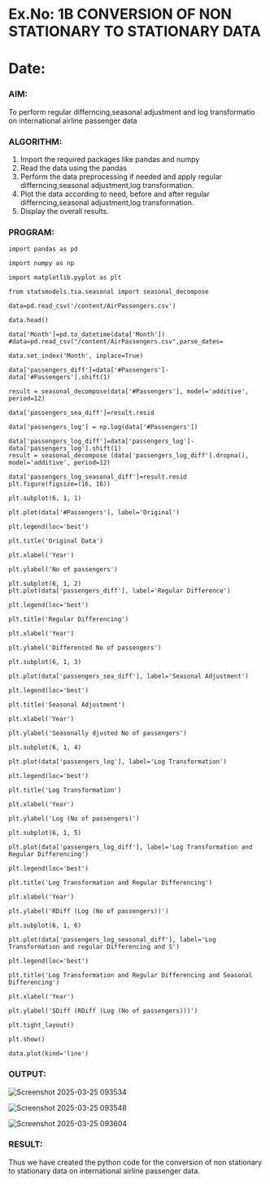 # Ex.No: 1B                     CONVERSION OF NON STATIONARY TO STATIONARY DATA
# Date: 

### AIM:
To perform regular differncing,seasonal adjustment and log transformatio on international airline passenger data
### ALGORITHM:
1. Import the required packages like pandas and numpy
2. Read the data using the pandas
3. Perform the data preprocessing if needed and apply regular differncing,seasonal adjustment,log transformation.
4. Plot the data according to need, before and after regular differncing,seasonal adjustment,log transformation.
5. Display the overall results.
### PROGRAM:
```
import pandas as pd

import numpy as np

import matplotlib.pyplot as plt

from statsmodels.tsa.seasonal import seasonal_decompose

data=pd.read_csv('/content/AirPassengers.csv')

data.head()

data['Month']=pd.to_datetime(data['Month']) #data=pd.read_csv("/content/AirPassengers.csv",parse_dates=

data.set_index('Month', inplace=True)

data['passengers_diff']=data['#Passengers']-data['#Passengers'].shift(1)

result = seasonal_decompose(data['#Passengers'], model='additive', period=12)

data['passengers_sea_diff']=result.resid

data['passengers_log'] = np.log(data['#Passengers'])

data['passengers_log_diff']=data['passengers_log']-data['passengers_log'].shift(1)
result = seasonal_decompose (data['passengers_log_diff'].dropna(), model='additive', period=12)

data['passengers_log_seasonal_diff']=result.resid
plt.figure(figsize=(16, 16))

plt.subplot(6, 1, 1)

plt.plot(data['#Passengers'], label='Original')

plt.legend(loc='best')

plt.title('Original Data')

plt.xlabel('Year')

plt.ylabel('No of passengers')

plt.subplot(6, 1, 2)
plt.plot(data['passengers_diff'], label='Regular Difference')

plt.legend(loc='best')

plt.title('Regular Differencing')

plt.xlabel('Year')

plt.ylabel('Differenced No of passengers')

plt.subplot(6, 1, 3)

plt.plot(data['passengers_sea_diff'], label='Seasonal Adjustment')

plt.legend(loc='best')

plt.title('Seasonal Adjustment')

plt.xlabel('Year')

plt.ylabel('Seasonally djusted No of passengers')

plt.subplot(6, 1, 4)

plt.plot(data['passengers_log'], label='Log Transformation')

plt.legend(loc='best')

plt.title('Log Transformation')

plt.xlabel('Year')

plt.ylabel('Log (No of passengers)')

plt.subplot(6, 1, 5)

plt.plot(data['passengers_log_diff'], label='Log Transformation and Regular Differencing')

plt.legend(loc='best')

plt.title('Log Transformation and Regular Differencing')

plt.xlabel('Year')

plt.ylabel('RDiff (Log (No of passengers))')

plt.subplot(6, 1, 6)

plt.plot(data['passengers_log_seasonal_diff'], label='Log Transformation and regular Differencing and S')

plt.legend(loc='best')

plt.title('Log Transformation and Regular Differencing and Seasonal Differencing')

plt.xlabel('Year')

plt.ylabel('SDiff (RDiff (Log (No of passengers)))')

plt.tight_layout()

plt.show()

data.plot(kind='line')

```
### OUTPUT:

![Screenshot 2025-03-25 093534](https://github.com/user-attachments/assets/1259c7dc-806e-4034-8241-03af53a2de42)

![Screenshot 2025-03-25 093548](https://github.com/user-attachments/assets/28d3c2b0-84fa-48b4-a14b-730c0dcf3d0d)

![Screenshot 2025-03-25 093604](https://github.com/user-attachments/assets/4c7fc560-adeb-4f02-822a-cad23f7a505e)

### RESULT:
Thus we have created the python code for the conversion of non stationary to stationary data on international airline passenger
data.
